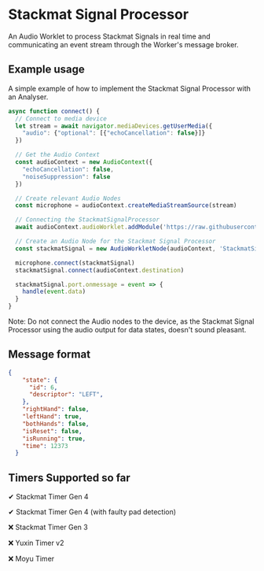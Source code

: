 # Stackmat Signal Processor
An Audio Worklet to process Stackmat Signals in real time and communicating an event stream through the Worker's message broker.


## Example usage
A simple example of how to implement the Stackmat Signal Processor with an Analyser.
```js
async function connect() {
  // Connect to media device
  let stream = await navigator.mediaDevices.getUserMedia({
    "audio": {"optional": [{"echoCancellation": false}]}
  })

  // Get the Audio Context
  const audioContext = new AudioContext({
    "echoCancellation": false,
    "noiseSuppression": false
  })

  // Create relevant Audio Nodes
  const microphone = audioContext.createMediaStreamSource(stream)

  // Connecting the StackmatSignalProcessor
  await audioContext.audioWorklet.addModule('https://raw.githubusercontent.com/Kubiverse/StackmatSignalProcessor/master/StackmatSignalProcessor.js')

  // Create an Audio Node for the Stackmat Signal Processor
  const stackmatSignal = new AudioWorkletNode(audioContext, 'StackmatSignalProcessor')

  microphone.connect(stackmatSignal)
  stackmatSignal.connect(audioContext.destination)

  stackmatSignal.port.onmessage = event => {
    handle(event.data)
  }
}
```

Note: Do not connect the Audio nodes to the device, as the Stackmat Signal Processor using the audio output for data states, doesn't sound pleasant.

## Message format

```json
{
    "state": {
      "id": 6,
      "descriptor": "LEFT",
    },
    "rightHand": false,
    "leftHand": true,
    "bothHands": false,
    "isReset": false,
    "isRunning": true,
    "time": 12373
  }
```

## Timers Supported so far

✔ Stackmat Timer Gen 4

✔ Stackmat Timer Gen 4 (with faulty pad detection)

❌ Stackmat Timer Gen 3

❌ Yuxin Timer v2

❌ Moyu Timer
